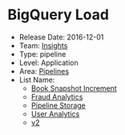 # BigQuery Load
* Release Date: 2016-12-01
* Team: [Insights](../teams/insights.md)
* Type: pipeline
* Level: Application
* Area: [Pipelines](../areas/pipelines.png)
* List Name:
  * [Book Snapshot Increment](book-snapshot-increment.md)
  * [Fraud Analytics](fraud-analytics-daily.md)
  * [Pipeline Storage](pipeline-storage.md)
  * [User Analytics](user-analytics.md)
  * [v2](v2-schema.md)
